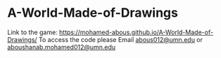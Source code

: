 # A-World-Made-of-Drawings

Link to the game: https://mohamed-abous.github.io/A-World-Made-of-Drawings/
To access the code please Email abous012@umn.edu or aboushanab.mohamed012@umn.edu
